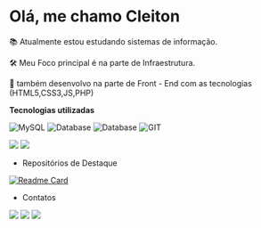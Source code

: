 # **Olá, me chamo Cleiton**

📚 Atualmente estou estudando sistemas de informação.

🛠 Meu Foco principal é na parte de Infraestrutura.

🔧 também desenvolvo na parte de Front - End com as tecnologias (HTML5,CSS3,JS,PHP)

<!--Seção de ferramentas utilizadas-->

**Tecnologias utilizadas**

![MySQL](https://img.shields.io/badge/MySQL-00000F?style=for-the-badge&logo=mysql&logoColor=white)
![Database](https://img.shields.io/badge/Oracle-F80000?style=for-the-badge&logo=Oracle&logoColor=white)
![Database](https://img.shields.io/badge/MongoDB-4EA94B?style=for-the-badge&logo=mongodb&logoColor=white)
![GIT](https://img.shields.io/badge/GIT-E44C30?style=for-the-badge&logo=git&logoColor=white)

<!--Estatisticas do GitHub-->
![](https://github-readme-stats.vercel.app/api?username=CleitonMendesCG&show_icons=true&theme=codeSTACKr)
![](https://github-readme-stats.vercel.app/api/top-langs/?username=CleitonMendesCG&theme=blue-green&langs_count=6&layout=compact)

<!--Repositórios mais relevantes-->

* Repositórios de Destaque

[![Readme Card](https://github-readme-stats.vercel.app/api/pin/?username=CleitonMendesCG&repo=Projetos-Front-End)](https://github.com/CleitonMendesCG/Projetos-Front-End)

<!--Meios de contato-->
- Contatos

![](https://img.shields.io/badge/LinkedIn-0077B5?style=for-the-badge&logo=linkedin&logoColor=white)
![](https://img.shields.io/badge/WhatsApp-25D366?style=for-the-badge&logo=whatsapp&logoColor=white)
![](https://img.shields.io/badge/Gmail-D14836?style=for-the-badge&logo=gmail&logoColor=white)

